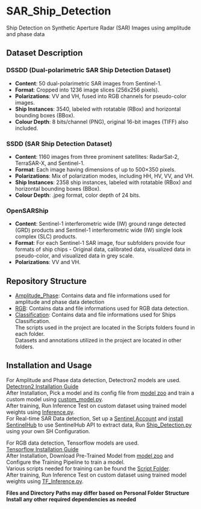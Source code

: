 # SAR_Ship_Detection

Ship Detection on Synthetic Aperture Radar (SAR) Images using amplitude and phase data

## Dataset Description
### DSSDD (Dual-polarimetric SAR Ship Detection Dataset)
- **Content**: 50 dual-polarimetric SAR images from Sentinel-1.
- **Format**: Cropped into 1236 image slices (256x256 pixels).
- **Polarizations**: VV and VH, fused into RGB channels for pseudo-color images.
- **Ship Instances**: 3540, labeled with rotatable (RBox) and horizontal bounding boxes (BBox).
- **Colour Depth**: 8 bits/channel (PNG), original 16-bit images (TIFF) also included.

### SSDD (SAR Ship Detection Dataset) 
- **Content**: 1160 images from three prominent satellites: RadarSat-2, TerraSAR-X, and Sentinel-1.
- **Format**:  Each image having dimensions of up to 500×350 pixels.
- **Polarizations**:  Mix of polarization modes, including HH, HV, VV, and VH.
- **Ship Instances**: 2358 ship instances, labeled with rotatable (RBox) and horizontal bounding boxes (BBox).
- **Colour Depth**: .jpeg format, color depth of 24 bits.  

### OpenSARShip 
- **Content**: Sentinel-1 interferometric wide (IW) ground range detected (GRD) products and Sentinel-1 interferometric wide (IW) single look complex (SLC) products.
- **Format**:  For each Sentinel-1 SAR image, four subfolders provide four formats of ship chips - Original data, calibrated data, visualized data in pseudo-color, and visualized data in
grey scale.
- **Polarizations**:  VV and VH.  
  
## Repository Structure
- [Amplitude_Phase](https://github.com/Zisuan/SAR_Ship_Detection/tree/main/Amplitude_Phase): Contains data and file informations used for amplitude and phase data detection  
- [RGB](https://github.com/Zisuan/SAR_Ship_Detection/tree/main/RGB): Contains data and file informations used for RGB data detection.
- [Classification](https://github.com/Zisuan/SAR_Ship_Detection/tree/main/Classification): Contains data and file informations used for Ships Classification.  
The scripts used in the project are located in the Scripts folders found in each folder.  
Datasets and annotations utilized in the project are located in other folders.  

## Installation and Usage
For Amplitude and Phase data detection, Detectron2 models are used.  
[Detectron2 Installation Guide](https://detectron2.readthedocs.io/en/latest/tutorials/install.html)  
After Installation, Pick a model and its config file from [model zoo](https://github.com/facebookresearch/detectron2/blob/main/MODEL_ZOO.md#coco-person-keypoint-detection-baselines-with-keypoint-r-cnn) and train a custom model using [custom_model.py](https://github.com/Zisuan/SAR_Ship_Detection/blob/main/Amplitude_Phase/Scripts/custom_model.py).  
After training, Run Inference Test on custom dataset using trained model weights using [Inference.py](https://github.com/Zisuan/SAR_Ship_Detection/blob/main/Amplitude_Phase/Scripts/Inference.py).  
For Real-time SAR Data detection, Set up a [Sentinel Account](https://www.sentinel-hub.com/) and [install SentinelHub](https://sentinelhub-py.readthedocs.io/en/latest/install.html) to use SentinelHub API to extract data, Run [Ship_Detection.py](https://github.com/Zisuan/SAR_Ship_Detection/blob/main/Amplitude_Phase/Scripts/Ship_Detection.py) using your own SH Configuration.     
  
For RGB data detection, Tensorflow models are used.  
[Tensorflow Installation Guide](https://tensorflow-object-detection-api-tutorial.readthedocs.io/en/latest/install.html)  
After Installation, Download Pre-Trained Model from [model zoo](https://github.com/tensorflow/models/blob/master/research/object_detection/g3doc/tf2_detection_zoo.md) and Configure the Training Pipeline to train a model.  
Various scripts needed for training can be found the [Script Folder](https://github.com/Zisuan/SAR_Ship_Detection/tree/main/RGB/Scripts).   
After training, Run Inference Test on custom dataset using trained model weights using [TF_Inference.py](https://github.com/Zisuan/SAR_Ship_Detection/blob/main/RGB/Scripts/TF_Inference.py).   

**Files and Directory Paths may differ based on Personal Folder Structure**  
**Install any other required dependencies as needed**

